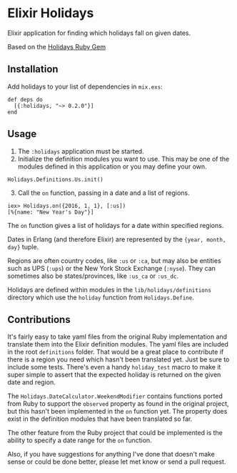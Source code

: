 # Elixir Holidays

Elixir application for finding which holidays fall on given dates.

Based on the [Holidays Ruby Gem](https://github.com/holidays/holidays)

## Installation

Add holidays to your list of dependencies in `mix.exs`:

    def deps do
      [{:holidays, "~> 0.2.0"}]
    end

## Usage

  1. The `:holidays` application must be started.
  2. Initialize the definition modules you want to use. This may be one of the
  modules defined in this application or you may define your own.

    Holidays.Definitions.Us.init()

  3. Call the `on` function, passing in a date and a list of regions.

    iex> Holidays.on({2016, 1, 1}, [:us])
    [%{name: "New Year's Day"}]

The `on` function gives a list of holidays for a date within
specified regions.

Dates in Erlang (and therefore Elixir) are represented by the 
`{year, month, day}` tuple.

Regions are often country codes, like `:us` or `:ca`, but
may also be entities such as UPS (`:ups`) or the New York Stock Exchange
(`:nyse`).
They can sometimes also be states/provinces, like `:us_ca` or `:us_dc`.

Holidays are defined within modules in the `lib/holidays/definitions`
directory which use the `holiday` function from `Holidays.Define`.

## Contributions

It's fairly easy to take yaml files from the original Ruby implementation
and translate them into the Elixir definition modules. The yaml files are
included in the root `definitions` folder. That would be a great place to
contribute if there is a region you need which hasn't been translated yet.
Just be sure to include some tests. There's even a handy `holiday_test`
macro to make it super simple to assert that the expected holiday is
returned on the given date and region.

The `Holidays.DateCalculator.WeekendModifier` contains functions ported from
Ruby to support the `observed` property as found in
the original project, but this hasn't been implemented in the
`on` function yet. The property does exist in the
definition modules that have been translated so far.

The other feature from the Ruby project that could be implemented is the
ability to specify a date range for the `on` function.

Also, if you have suggestions for anything I've done that doesn't make sense
or could be done better, please let met know or send a pull request.
